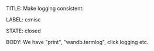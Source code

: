 TITLE:
Make logging consistent:

LABEL:
c:misc

STATE:
closed

BODY:
We have "print", "wandb.termlog", click logging etc.

